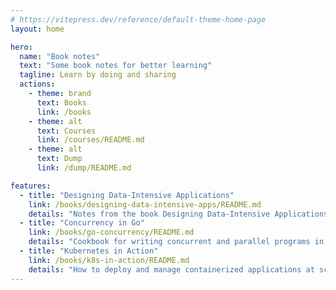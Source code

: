 ```yaml
---
# https://vitepress.dev/reference/default-theme-home-page
layout: home

hero:
  name: "Book notes"
  text: "Some book notes for better learning"
  tagline: Learn by doing and sharing
  actions:
    - theme: brand
      text: Books
      link: /books
    - theme: alt
      text: Courses
      link: /courses/README.md
    - theme: alt
      text: Dump
      link: /dump/README.md

features:
  - title: "Designing Data-Intensive Applications"
    link: /books/designing-data-intensive-apps/README.md
    details: "Notes from the book Designing Data-Intensive Applications"
  - title: "Concurrency in Go"
    link: /books/go-concurrency/README.md
    details: "Cookbook for writing concurrent and parallel programs in Go"
  - title: "Kubernetes in Action"
    link: /books/k8s-in-action/README.md
    details: "How to deploy and manage containerized applications at scale in production using Kubernetes"
---
```


